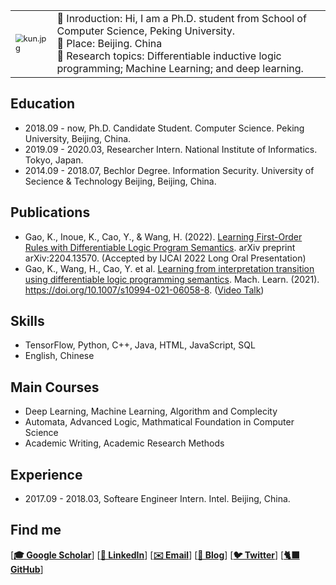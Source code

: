 <!-- <img src="https://s2.loli.net/2021/12/05/5QvnAriPUWblG9S.jpg" alt="kun.jpg" style="zoom:50%;" class="center"/> -->

<style>
td, th {
   border: none!important;
} 
</style>
|        |         |
| ------------ | ------------- | 
|<img src="https://s2.loli.net/2021/12/05/5QvnAriPUWblG9S.jpg" alt="kun.jpg" style="zoom:80%;" class="center"/> | 📢 Inroduction: Hi, I am a Ph.D. student from School of Computer Science, Peking University. <br /> 📍 Place: Beijing. China <br /> 🔬 Research topics: Differentiable inductive logic programming; Machine Learning; and deep learning.  | 


<!-- ## Kun Gao

Hi, I am a Ph.D. student from School of Computer Science, Peking University. My research interests focus on differentiable inductive logic programming, machine learning, and deep learning. -->


## Education

- 2018.09 - now, Ph.D. Candidate Student. Computer Science. Peking University, Beijing, China. 
- 2019.09 - 2020.03, Researcher Intern. National Institute of Informatics. Tokyo, Japan.
- 2014.09 - 2018.07, Bechlor Degree. Information Security. University of Secience & Technology Beijing, Beijing, China. 

## Publications 

- Gao, K., Inoue, K., Cao, Y., & Wang, H. (2022). [Learning First-Order Rules with Differentiable Logic Program Semantics](https://arxiv.org/abs/2204.13570). arXiv preprint arXiv:2204.13570. (Accepted by IJCAI 2022 Long Oral Presentation)
- Gao, K., Wang, H., Cao, Y. et al. [Learning from interpretation transition using differentiable logic programming semantics](https://link.springer.com/article/10.1007/s10994-021-06058-8). Mach. Learn. (2021). https://doi.org/10.1007/s10994-021-06058-8.  ([Video Talk](https://www.youtube.com/watch?v=M_65WZBkLAQ&t=89s))


## Skills

- TensorFlow, Python, C++, Java, HTML, JavaScript, SQL
- English, Chinese

## Main Courses
- Deep Learning, Machine Learning, Algorithm and Complecity
- Automata, Advanced Logic, Mathmatical Foundation in Computer Science
- Academic Writing, Academic Research Methods

## Experience
- 2017.09 - 2018.03, Softeare Engineer Intern. Intel. Beijing, China.  

## Find me

[**[🎓 Google Scholar](https://scholar.google.co.uk/citations?user=9rKaxo0AAAAJ&hl=en&oi=sra)**] [**[🧳 LinkedIn](https://www.linkedin.com/in/kun-gao-298b7084/)**]   [**[✉️ Email](mailto:kungao@pku.edu.cn)**]  [**[📝 Blog](https://kwinhoney.github.io)**]  [**[🐦 Twitter](https://twitter.com/kwin_gao)**]  [**[🐈‍⬛ GitHub](https://github.com/kwinHoney)**]

